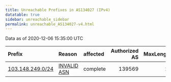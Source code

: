 ```yaml
---
title: Unreachable Prefixes in AS134027 (IPv4)
datatable: true
sidebar: unreachable_sidebar
permalink: unreachable_AS134027-v4.html
---
```


Data as of 2020-12-06 15:35:00 UTC


<div class="datatable-begin"></div>

| Prefix                                                     | Reason                                                                                                   | affected   |   Authorized AS |   MaxLength | Anchor                                       |   unreachable /24s |
|:-----------------------------------------------------------|:---------------------------------------------------------------------------------------------------------|:-----------|----------------:|------------:|:---------------------------------------------|-------------------:|
| [103.148.249.0/24](https://stat.ripe.net/103.148.249.0/24) | [INVALID ASN](https://rpki-validator.ripe.net/announcement-preview?asn=AS134027&prefix=103.148.249.0/24) | complete   |          139569 |          24 | [APNIC](unreachable_APNIC_RPKI_Root-v4.html) |                  1 |

<div class="datatable-end"></div>